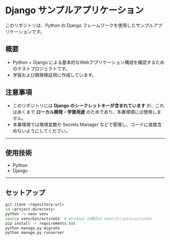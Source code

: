 # Django サンプルアプリケーション

このリポジトリは、Python の Django フレームワークを使用したサンプルアプリケーションです。

## 概要

- Python + Django による基本的なWebアプリケーション構成を確認するためのテストプロジェクトです。
- 学習および開発検証用に作成しています。

## 注意事項

- このリポジトリには **Django のシークレットキーが含まれています** が、これはあくまで **ローカル開発・学習用途** のためであり、本番環境には使用しません。
- 本番環境では環境変数や Secrets Manager などで管理し、コードに直接含めないようにしてください。

---

## 使用技術

- Python
- Django

---

## セットアップ

```bash
git clone <repository-url>
cd <project-directory>
python -m venv venv
source venv/bin/activate  # Windows の場合は venv\Scripts\activate
pip install -r requirements.txt
python manage.py migrate
python manage.py runserver
